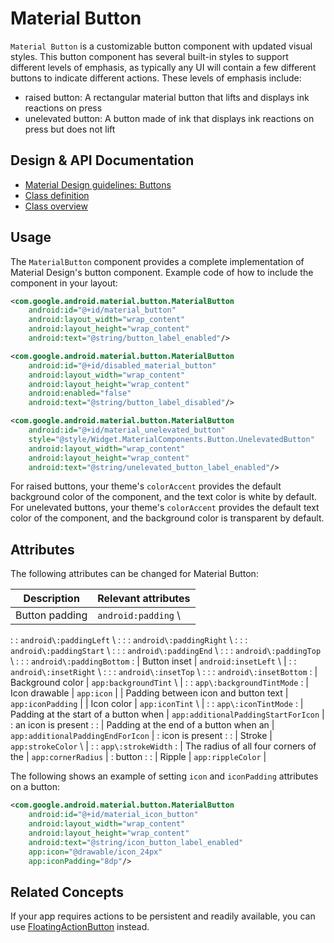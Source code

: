 <!--docs:
title: "Material Button"
layout: detail
section: components
excerpt: "A customizable button component with updated visual styles."
iconId: materialbutton
path: /catalog/material-button/
-->

# Material Button

`Material Button` is a customizable button component with updated visual styles.
This button component has several built-in styles to support different levels of
emphasis, as typically any UI will contain a few different buttons to indicate
different actions. These levels of emphasis include:

-   raised button: A rectangular material button that lifts and displays ink
    reactions on press
-   unelevated button: A button made of ink that displays ink reactions on press
    but does not lift

## Design & API Documentation

-   [Material Design guidelines:
    Buttons](https://material.io/go/design-buttons)
    <!--{: .icon-list-item.icon-list-item--spec }-->
-   [Class
    definition](https://github.com/material-components/material-components-android/tree/master/lib/java/com/google/android/material/button/MaterialButton.java)
    <!--{: .icon-list-item.icon-list-item--link }-->
-   [Class
    overview](https://developer.android.com/reference/com/google/android/material/button/MaterialButton.html)
    <!--{: .icon-list-item.icon-list-item--link }--> <!--{: .icon-list }-->

## Usage

The `MaterialButton` component provides a complete implementation of Material
Design's button component. Example code of how to include the component in your
layout:

```xml
<com.google.android.material.button.MaterialButton
    android:id="@+id/material_button"
    android:layout_width="wrap_content"
    android:layout_height="wrap_content"
    android:text="@string/button_label_enabled"/>

<com.google.android.material.button.MaterialButton
    android:id="@+id/disabled_material_button"
    android:layout_width="wrap_content"
    android:layout_height="wrap_content"
    android:enabled="false"
    android:text="@string/button_label_disabled"/>

<com.google.android.material.button.MaterialButton
    android:id="@+id/material_unelevated_button"
    style="@style/Widget.MaterialComponents.Button.UnelevatedButton"
    android:layout_width="wrap_content"
    android:layout_height="wrap_content"
    android:text="@string/unelevated_button_label_enabled"/>
```

For raised buttons, your theme's `colorAccent` provides the default background
color of the component, and the text color is white by default. For unelevated
buttons, your theme's `colorAccent` provides the default text color of the
component, and the background color is transparent by default.

## Attributes

The following attributes can be changed for Material Button:

| Description                            | Relevant attributes                 |
| -------------------------------------- | ----------------------------------- |
| Button padding                         | `android:padding` \                 |
:                                        : `android\:paddingLeft` \            :
:                                        : `android\:paddingRight` \           :
:                                        : `android\:paddingStart` \           :
:                                        : `android\:paddingEnd` \             :
:                                        : `android\:paddingTop` \             :
:                                        : `android\:paddingBottom`            :
| Button inset                           | `android:insetLeft` \               |
:                                        : `android\:insetRight` \             :
:                                        : `android\:insetTop` \               :
:                                        : `android\:insetBottom`              :
| Background color                       | `app:backgroundTint` \              |
:                                        : `app\:backgroundTintMode`           :
| Icon drawable                          | `app:icon`                          |
| Padding between icon and button text   | `app:iconPadding`                   |
| Icon color                             | `app:iconTint` \                    |
:                                        : `app\:iconTintMode`                 :
| Padding at the start of a button when  | `app:additionalPaddingStartForIcon` |
: an icon is present                     :                                     :
| Padding at the end of a button when an | `app:additionalPaddingEndForIcon`   |
: icon is present                        :                                     :
| Stroke                                 | `app:strokeColor` \                 |
:                                        : `app\:strokeWidth`                  :
| The radius of all four corners of the  | `app:cornerRadius`                  |
: button                                 :                                     :
| Ripple                                 | `app:rippleColor`                   |

The following shows an example of setting `icon` and `iconPadding` attributes on
a button:

```xml
<com.google.android.material.button.MaterialButton
    android:id="@+id/material_icon_button"
    android:layout_width="wrap_content"
    android:layout_height="wrap_content"
    android:text="@string/icon_button_label_enabled"
    app:icon="@drawable/icon_24px"
    app:iconPadding="8dp"/>
```

## Related Concepts

If your app requires actions to be persistent and readily available, you can use
[FloatingActionButton](FloatingActionButton.md) instead.
